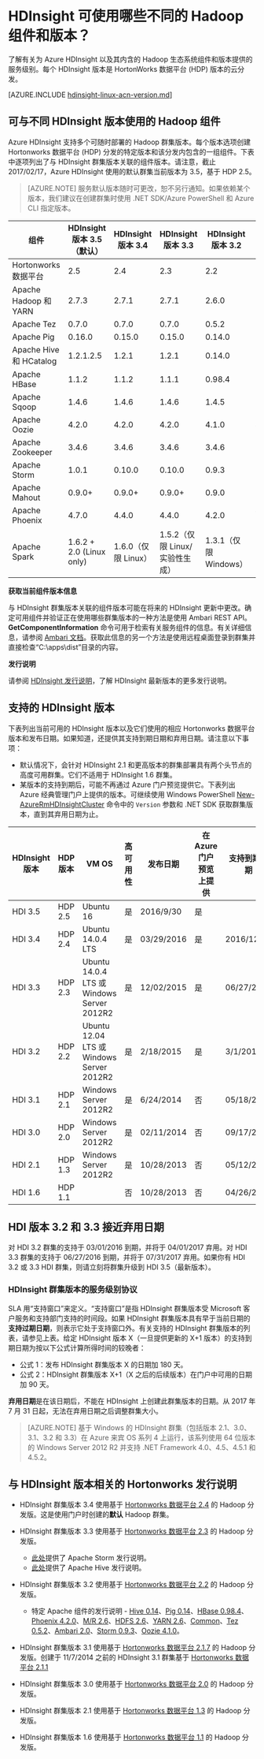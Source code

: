 <properties
    pageTitle="Hadoop 组件和版本 - Azure HDInsight | Azure"
    description="了解 HDInsight 中的 Hadoop 组件和版本以及此 HortonWorks 数据平台的云分发中可用的服务级别。"
    services="hdinsight"
    editor="cgronlun"
    manager="asadk"
    author="bprakash"
    tags="azure-portal"
    documentationcenter="" />
<tags
    ms.assetid="367b3f4a-f7d3-4e59-abd0-5dc59576f1ff"
    ms.service="hdinsight"
    ms.workload="big-data"
    ms.tgt_pltfrm="na"
    ms.devlang="na"
    ms.topic="article"
    ms.date="03/02/2017"
    wacn.date="03/31/2017"
    ms.author="bprakash" />  


# HDInsight 可使用哪些不同的 Hadoop 组件和版本？

了解有关为 Azure HDInsight 以及其内含的 Hadoop 生态系统组件和版本提供的服务级别。每个 HDInsight 版本是 HortonWorks 数据平台 (HDP) 版本的云分发。

[AZURE.INCLUDE [hdinsight-linux-acn-version.md](../../includes/hdinsight-linux-acn-version.md)]

## 可与不同 HDInsight 版本使用的 Hadoop 组件
Azure HDInsight 支持多个可随时部署的 Hadoop 群集版本。每个版本选项创建 Hortonworks 数据平台 (HDP) 分发的特定版本和该分发内包含的一组组件。下表中逐项列出了与 HDInsight 群集版本关联的组件版本。请注意，截止 2017/02/17，Azure HDInsight 使用的默认群集当前版本为 3.5，基于 HDP 2.5。

> [AZURE.NOTE]
服务默认版本随时可更改，恕不另行通知。如果依赖某个版本，我们建议在创建群集时使用 .NET SDK/Azure PowerShell 和 Azure CLI 指定版本。
>
>

| 组件 | HDInsight 版本 3.5（默认） | HDInsight 版本 3.4 | HDInsight 版本 3.3 | HDInsight 版本 3.2 | HDInsight 版本 3.1 | HDInsight 版本 3.0 |
| --- | --- | --- | --- | --- | --- | --- |
| Hortonworks 数据平台 |2\.5 |2\.4 |2\.3 |2\.2 |2\.1.7 |2\.0 |
| Apache Hadoop 和 YARN |2\.7.3 |2\.7.1 |2\.7.1 |2\.6.0 |2\.4.0 |2\.2.0 |
| Apache Tez |0.7.0 |0.7.0 |0.7.0 |0.5.2 |0.4.0 |-| 
| Apache Pig |0.16.0 |0.15.0 |0.15.0 |0.14.0 |0.12.1 |0.12.0 | 
| Apache Hive 和 HCatalog |1.2.1.2.5 |1.2.1 |1.2.1 |0.14.0 |0.13.1 |0.12.0 | 
| Apache HBase |1.1.2 |1.1.2 |1.1.1 |0.98.4 |0.98.0 |-| 
| Apache Sqoop |1.4.6 |1.4.6 |1.4.6 |1.4.5 |1.4.4 |1.4.4 | 
| Apache Oozie |4.2.0 |4.2.0 |4.2.0 |4.1.0 |4.0.0 |4.0.0 | 
| Apache Zookeeper |3.4.6 |3.4.6 |3.4.6 |3.4.6 |3.4.5 |3.4.5 | 
| Apache Storm |1.0.1 |0.10.0 |0.10.0 |0.9.3 |0.9.1 |-| 
| Apache Mahout |0.9.0+ |0.9.0+ |0.9.0+ |0.9.0 |0.9.0 |-| 
| Apache Phoenix |4.7.0 |4.4.0 |4.4.0 |4.2.0 |4.0.0.2.1.7.0-2162 |-| 
| Apache Spark |1.6.2 + 2.0 (Linux only) |1.6.0（仅限 Linux）|1.5.2（仅限 Linux/实验性生成）|1.3.1（仅限 Windows）|-|-| 

**获取当前组件版本信息**

与 HDInsight 群集版本关联的组件版本可能在将来的 HDInsight 更新中更改。确定可用组件并验证正在使用哪些群集版本的一种方法是使用 Ambari REST API。**GetComponentInformation** 命令可用于检索有关服务组件的信息。有关详细信息，请参阅 [Ambari 文档][ambari-docs]。获取此信息的另一个方法是使用远程桌面登录到群集并直接检查“C:\\apps\\dist”目录的内容。

**发行说明**

请参阅 [HDInsight 发行说明](/documentation/articles/hdinsight-release-notes/)，了解 HDInsight 最新版本的更多发行说明。

## <a name="supported-hdinsight-versions"></a>支持的 HDInsight 版本
下表列出当前可用的 HDInsight 版本以及它们使用的相应 Hortonworks 数据平台版本和发布日期。如果知道，还提供其支持到期日期和弃用日期。请注意以下事项：

* 默认情况下，会针对 HDInsight 2.1 和更高版本的群集部署具有两个头节点的高度可用群集。它们不适用于 HDInsight 1.6 群集。
* 某版本的支持到期后，可能不再通过 Azure 门户预览提供它。下表列出 Azure 经典管理门户上提供的版本。可继续使用 Windows PowerShell [New-AzureRmHDInsightCluster](https://msdn.microsoft.com/zh-cn/library/mt619331.aspx) 命令中的 `Version` 参数和 .NET SDK 获取群集版本，直到其弃用日期为止。

| HDInsight 版本 | HDP 版本 | VM OS | 高可用性 | 发布日期 | 在 Azure 门户预览上提供 | 支持到期日期 | 弃用日期 |
| --- | --- | --- | --- | --- | --- | --- | --- |
| HDI 3.5 |HDP 2.5 |Ubuntu 16 |是 |2016/9/30 |是 | | |
| HDI 3.4 |HDP 2.4 |Ubuntu 14.0.4 LTS |是 |03/29/2016 |是 |2016/12/29 |2018/1/9 |
| HDI 3.3 |HDP 2.3 |Ubuntu 14.0.4 LTS 或 Windows Server 2012R2 |是 |12/02/2015 |是 |06/27/2016 |07/31/2017 |
| HDI 3.2 |HDP 2.2 |Ubuntu 12.04 LTS 或 Windows Server 2012R2 |是 |2/18/2015 |是 |3/1/2016 |04/01/2017 |
| HDI 3.1 |HDP 2.1 |Windows Server 2012R2 |是 |6/24/2014 |否 |05/18/2015 |06/30/2016 |
| HDI 3.0 |HDP 2.0 |Windows Server 2012R2 |是 |02/11/2014 |否 |09/17/2014 |06/30/2015 |
| HDI 2.1 |HDP 1.3 |Windows Server 2012R2 |是 |10/28/2013 |否 |05/12/2014 |05/31/2015 |
| HDI 1.6 |HDP 1.1 | |否 |10/28/2013 |否 |04/26/2014 |05/31/2015 |

## <a name="hdi-version-32-and-33-nearing-deprecation-date"></a>HDI 版本 3.2 和 3.3 接近弃用日期
对 HDI 3.2 群集的支持于 03/01/2016 到期，并将于 04/01/2017 弃用。对 HDI 3.3 群集的支持于 06/27/2016 到期，并将于 07/31/2017 弃用。如果你有 HDI 3.2 或 3.3 HDI 群集，则请立刻将群集升级到 HDI 3.5（最新版本）。

### HDInsight 群集版本的服务级别协议
SLA 用“支持窗口”来定义。“支持窗口”是指 HDInsight 群集版本受 Microsoft 客户服务和支持部门支持的时间段。如果 HDInsight 群集版本具有早于当前日期的**支持过期日期**，则表示它处于支持窗口外。有关支持的 HDInsight 群集版本的列表，请参见上表。给定 HDInsight 版本 X（一旦提供更新的 X+1 版本）的支持到期日期为按以下公式计算所得时间的较晚者：

* 公式 1：发布 HDInsight 群集版本 X 的日期加 180 天。
* 公式 2：HDInsight 群集版本 X+1（X 之后的后续版本）在门户中可用的日期加 90 天。

**弃用日期**是在该日期后，不能在 HDInsight 上创建此群集版本的日期。从 2017 年 7 月 31 日起，无法在弃用日期之后调整群集大小。

> [AZURE.NOTE]
基于 Windows 的 HDInsight 群集（包括版本 2.1、3.0、3.1、3.2 和 3.3）在 Azure 来宾 OS 系列 4 上运行，该系列使用 64 位版本的 Windows Server 2012 R2 并支持 .NET Framework 4.0、4.5、4.5.1 和 4.5.2。
>
>

## 与 HDInsight 版本相关的 Hortonworks 发行说明
* HDInsight 群集版本 3.4 使用基于 [Hortonworks 数据平台 2.4](http://docs.hortonworks.com/HDPDocuments/HDP2/HDP-2.4.0/bk_HDP_RelNotes/content/ch_relnotes_v240.html) 的 Hadoop 分发版。这是使用门户时创建的**默认** Hadoop 群集。
* HDInsight 群集版本 3.3 使用基于 [Hortonworks 数据平台 2.3](http://docs.hortonworks.com/HDPDocuments/HDP2/HDP-2.3.0/bk_HDP_RelNotes/content/ch_relnotes_v230.html) 的 Hadoop 分发版。

    * [此处](https://storm.apache.org/2015/11/05/storm0100-released.html)提供了 Apache Storm 发行说明。
    * [此处](https://issues.apache.org/jira/secure/ReleaseNote.jspa?version=12332384&styleName=Text&projectId=12310843)提供了 Apache Hive 发行说明。
* HDInsight 群集版本 3.2 使用基于 [Hortonworks 数据平台 2.2][hdp-2-2] 的 Hadoop 分发版。

    * 特定 Apache 组件的发行说明 - [Hive 0.14](https://issues.apache.org/jira/secure/ReleaseNote.jspa?projectId=12310843&version=12326450)、[Pig 0.14](https://issues.apache.org/jira/secure/ReleaseNote.jspa?projectId=12310730&version=12326954)、[HBase 0.98.4](https://issues.apache.org/jira/secure/ReleaseNote.jspa?projectId=12310753&version=12326810)、[Phoenix 4.2.0](https://issues.apache.org/jira/secure/ReleaseNote.jspa?projectId=12315120&version=12327581)、[M/R 2.6](https://issues.apache.org/jira/secure/ReleaseNote.jspa?projectId=12310941&version=12327180)、[HDFS 2.6](https://issues.apache.org/jira/secure/ReleaseNote.jspa?projectId=12310942&version=12327181)、[YARN 2.6](https://issues.apache.org/jira/secure/ReleaseNote.jspa?projectId=12313722&version=12327197)、[Common](https://issues.apache.org/jira/secure/ReleaseNote.jspa?projectId=12310240&version=12327179)、[Tez 0.5.2](https://issues.apache.org/jira/secure/ReleaseNote.jspa?projectId=12314426&version=12328742)、[Ambari 2.0](https://issues.apache.org/jira/secure/ReleaseNote.jspa?projectId=12312020&version=12327486)、[Storm 0.9.3](https://issues.apache.org/jira/secure/ReleaseNote.jspa?projectId=12314820&version=12327112)、[Oozie 4.1.0](https://issues.apache.org/jira/secure/ReleaseNote.jspa?version=12324960&projectId=12311620)。
* HDInsight 群集版本 3.1 使用基于 [Hortonworks 数据平台 2.1.7][hdp-2-1-7] 的 Hadoop 分发版。创建于 11/7/2014 之前的 HDInsight 3.1 群集基于 [Hortonworks 数据平台 2.1.1][hdp-2-1-1]
* HDInsight 群集版本 3.0 使用基于 [Hortonworks 数据平台 2.0][hdp-2-0-8] 的 Hadoop 分发版。
* HDInsight 群集版本 2.1 使用基于 [Hortonworks 数据平台 1.3][hdp-1-3-0] 的 Hadoop 分发版。
* HDInsight 群集版本 1.6 使用基于 [Hortonworks 数据平台 1.1][hdp-1-1-0] 的 Hadoop 分发版。

[image-hdi-versioning-versionscreen]: ./media/hdinsight-component-versioning/hdi-versioning-version-screen.png

[wa-forums]: /support/forums/

[connect-excel-with-hive-ODBC]: /documentation/articles/hdinsight-connect-excel-hive-ODBC-driver/

[hdp-2-2]: http://docs.hortonworks.com/HDPDocuments/HDP2/HDP-2.2.0/bk_HDP_RelNotes/content/ch_relnotes_v220.html

[hdp-2-1-7]: http://docs.hortonworks.com/HDPDocuments/HDP2/HDP-2.1.7-Win/bk_releasenotes_HDP-Win/content/ch_relnotes-HDP-2.1.7.html

[hdp-2-1-1]: http://docs.hortonworks.com/HDPDocuments/HDP2/HDP-2.1.1/bk_releasenotes_hdp_2.1/content/ch_relnotes-hdp-2.1.1.html

[hdp-2-0-8]: http://docs.hortonworks.com/HDPDocuments/HDP2/HDP-2.0.8.0/bk_releasenotes_hdp_2.0/content/ch_relnotes-hdp2.0.8.0.html

[hdp-1-3-0]: http://docs.hortonworks.com/HDPDocuments/HDP1/HDP-1.3.0/bk_releasenotes_hdp_1.x/content/ch_relnotes-hdp1.3.0_1.html

[hdp-1-1-0]: http://docs.hortonworks.com/HDPDocuments/HDP1/HDP-Win-1.1/bk_releasenotes_HDP-Win/content/ch_relnotes-hdp-win-1.1.0_1.html

[ambari-docs]: https://github.com/apache/ambari/blob/trunk/ambari-server/docs/api/v1/index.md

[zookeeper]: http://zookeeper.apache.org/

<!---HONumber=Mooncake_0327_2017-->
<!--Update_Description: wording update-->